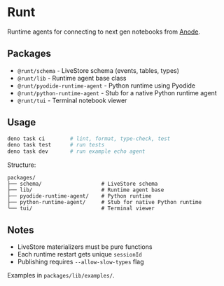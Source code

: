 # Runt

Runtime agents for connecting to next gen notebooks from
[Anode](https://github.com/rgbkrk/anode).

## Packages

- `@runt/schema` - LiveStore schema (events, tables, types)
- `@runt/lib` - Runtime agent base class
- `@runt/pyodide-runtime-agent` - Python runtime using Pyodide
- `@runt/python-runtime-agent` - Stub for a native Python runtime agent
- `@runt/tui` - Terminal notebook viewer

## Usage

```bash
deno task ci        # lint, format, type-check, test
deno task test      # run tests
deno task dev       # run example echo agent
```

Structure:

```
packages/
├── schema/                   # LiveStore schema
├── lib/                      # Runtime agent base
├── pyodide-runtime-agent/    # Python runtime
├── python-runtime-agent/     # Stub for native Python runtime
└── tui/                      # Terminal viewer
```

## Notes

- LiveStore materializers must be pure functions
- Each runtime restart gets unique `sessionId`
- Publishing requires `--allow-slow-types` flag

Examples in `packages/lib/examples/`.
